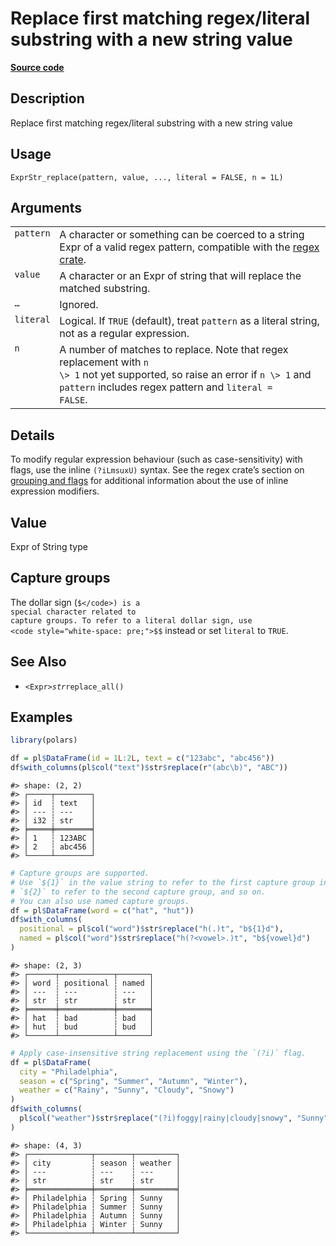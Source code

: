 

# Replace first matching regex/literal substring with a new string value

[**Source code**](https://github.com/pola-rs/r-polars/tree/main/R/expr__string.R#L794)

## Description

Replace first matching regex/literal substring with a new string value

## Usage

<pre><code class='language-R'>ExprStr_replace(pattern, value, ..., literal = FALSE, n = 1L)
</code></pre>

## Arguments

<table>
<tr>
<td style="white-space: nowrap; font-family: monospace; vertical-align: top">
<code id="pattern">pattern</code>
</td>
<td>
A character or something can be coerced to a string Expr of a valid
regex pattern, compatible with the
<a href="https://docs.rs/regex/latest/regex/">regex crate</a>.
</td>
</tr>
<tr>
<td style="white-space: nowrap; font-family: monospace; vertical-align: top">
<code id="value">value</code>
</td>
<td>
A character or an Expr of string that will replace the matched
substring.
</td>
</tr>
<tr>
<td style="white-space: nowrap; font-family: monospace; vertical-align: top">
<code id="...">…</code>
</td>
<td>
Ignored.
</td>
</tr>
<tr>
<td style="white-space: nowrap; font-family: monospace; vertical-align: top">
<code id="literal">literal</code>
</td>
<td>
Logical. If <code>TRUE</code> (default), treat <code>pattern</code> as a
literal string, not as a regular expression.
</td>
</tr>
<tr>
<td style="white-space: nowrap; font-family: monospace; vertical-align: top">
<code id="n">n</code>
</td>
<td>
A number of matches to replace. Note that regex replacement with <code>n
\> 1</code> not yet supported, so raise an error if <code>n \> 1</code>
and <code>pattern</code> includes regex pattern and <code>literal =
FALSE</code>.
</td>
</tr>
</table>

## Details

To modify regular expression behaviour (such as case-sensitivity) with
flags, use the inline <code>(?iLmsuxU)</code> syntax. See the regex
crate’s section on
<a href="https://docs.rs/regex/latest/regex/#grouping-and-flags">grouping
and flags</a> for additional information about the use of inline
expression modifiers.

## Value

Expr of String type

## Capture groups

The dollar sign (<code>$</code>) is a special character related to
capture groups. To refer to a literal dollar sign, use
<code style="white-space: pre;">$$</code> instead or set
<code>literal</code> to <code>TRUE</code>.

## See Also

<ul>
<li>

<code>\<Expr\>$str$replace_all()</code>

</li>
</ul>

## Examples

``` r
library(polars)

df = pl$DataFrame(id = 1L:2L, text = c("123abc", "abc456"))
df$with_columns(pl$col("text")$str$replace(r"(abc\b)", "ABC"))
```

    #> shape: (2, 2)
    #> ┌─────┬────────┐
    #> │ id  ┆ text   │
    #> │ --- ┆ ---    │
    #> │ i32 ┆ str    │
    #> ╞═════╪════════╡
    #> │ 1   ┆ 123ABC │
    #> │ 2   ┆ abc456 │
    #> └─────┴────────┘

``` r
# Capture groups are supported.
# Use `${1}` in the value string to refer to the first capture group in the pattern,
# `${2}` to refer to the second capture group, and so on.
# You can also use named capture groups.
df = pl$DataFrame(word = c("hat", "hut"))
df$with_columns(
  positional = pl$col("word")$str$replace("h(.)t", "b${1}d"),
  named = pl$col("word")$str$replace("h(?<vowel>.)t", "b${vowel}d")
)
```

    #> shape: (2, 3)
    #> ┌──────┬────────────┬───────┐
    #> │ word ┆ positional ┆ named │
    #> │ ---  ┆ ---        ┆ ---   │
    #> │ str  ┆ str        ┆ str   │
    #> ╞══════╪════════════╪═══════╡
    #> │ hat  ┆ bad        ┆ bad   │
    #> │ hut  ┆ bud        ┆ bud   │
    #> └──────┴────────────┴───────┘

``` r
# Apply case-insensitive string replacement using the `(?i)` flag.
df = pl$DataFrame(
  city = "Philadelphia",
  season = c("Spring", "Summer", "Autumn", "Winter"),
  weather = c("Rainy", "Sunny", "Cloudy", "Snowy")
)
df$with_columns(
  pl$col("weather")$str$replace("(?i)foggy|rainy|cloudy|snowy", "Sunny")
)
```

    #> shape: (4, 3)
    #> ┌──────────────┬────────┬─────────┐
    #> │ city         ┆ season ┆ weather │
    #> │ ---          ┆ ---    ┆ ---     │
    #> │ str          ┆ str    ┆ str     │
    #> ╞══════════════╪════════╪═════════╡
    #> │ Philadelphia ┆ Spring ┆ Sunny   │
    #> │ Philadelphia ┆ Summer ┆ Sunny   │
    #> │ Philadelphia ┆ Autumn ┆ Sunny   │
    #> │ Philadelphia ┆ Winter ┆ Sunny   │
    #> └──────────────┴────────┴─────────┘
